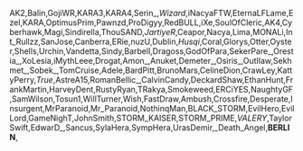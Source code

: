 AK2,Balin,GojiWR,KARA3,KARA4,Serin_,_Wizard_,iNacyaFTW,EternaLFLame,Ezel,KARA,OptimusPrim,Pawnzd,ProDigyy,RedBULL,iXe,SoulOfCleric,AK4,Cyberhawk,Magi,Sindirella,ThouSAND,_JartiyeR_,Ceapor,Nacya,Lima,MONALi,Int_Rullzz,SanJose,Canberra,ERie,nuzU,Dublin,_Husqi_,Coral,Glorys,Otter,Oyster,Shells,Urchin,Vandetta,Sindy,Barbell,Dragoss,GodOfPara,SekerPare_,Orestia_,XoLesia,iMythLeee,Drogat,Amon_,Anuket,Demeter_,Osiris_,OutlIaw,Sekhmet_,Sobek_,TomCruise,Adele,BardPitt,BrunoMars,CelineDion,CrawLey,KattyPerry,_True_,AstreA15,RomanBellic_,CalvinCandy,DeckardShaw,EthanHunt,FrankMartin,HarveyDent,RustyRyan,TRakya,Smokeweed,ERCiYES,NaughtyGF,SamWilson,Tosun1,WillTurner,Wish,FastDraw,Ambush,Crossfire,Desperate,Insurgent,MrParanoid,Mr_Paranoid,NothinqMan,BLACK_STORM,EvilHero,EvilLord,GameNighT,JohnSmith,STORM_KAISER,STORM_PRIME,_VALERY_,TaylorSwift,EdwarD_,Sancus,SylaHera,SympHera,UrasDemir,_Death_Angel,__BERLIN__,
